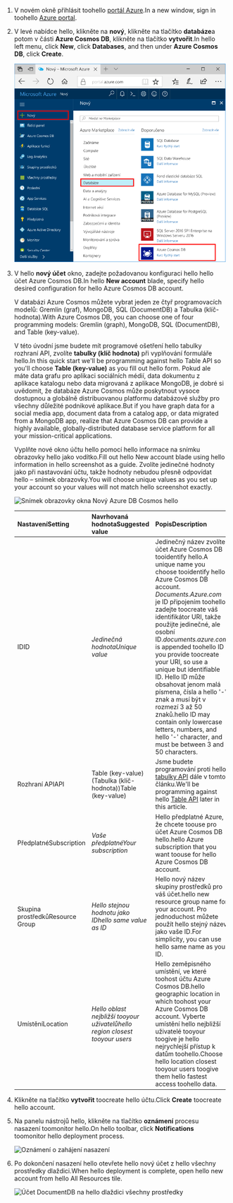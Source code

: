 1. <span data-ttu-id="63e39-101">V novém okně přihlásit toohello [portál Azure](https://portal.azure.com/).</span><span class="sxs-lookup"><span data-stu-id="63e39-101">In a new window, sign in toohello [Azure portal](https://portal.azure.com/).</span></span>
2. <span data-ttu-id="63e39-102">V levé nabídce hello, klikněte na **nový**, klikněte na tlačítko **databáze**a potom v části **Azure Cosmos DB**, klikněte na tlačítko **vytvořit**.</span><span class="sxs-lookup"><span data-stu-id="63e39-102">In hello left menu, click **New**, click **Databases**, and then under **Azure Cosmos DB**, click **Create**.</span></span>
   
   ![Snímek obrazovky portálu Azure, zvýraznění více služeb a Azure Cosmos DB hello](./media/cosmos-db-create-dbaccount-table/create-nosql-db-databases-json-tutorial-1.png)

3. <span data-ttu-id="63e39-104">V hello **nový účet** okno, zadejte požadovanou konfiguraci hello hello účet Azure Cosmos DB.</span><span class="sxs-lookup"><span data-stu-id="63e39-104">In hello **New account** blade, specify hello desired configuration for hello Azure Cosmos DB account.</span></span> 

    <span data-ttu-id="63e39-105">V databázi Azure Cosmos můžete vybrat jeden ze čtyř programovacích modelů: Gremlin (graf), MongoDB, SQL (DocumentDB) a Tabulka (klíč-hodnota).</span><span class="sxs-lookup"><span data-stu-id="63e39-105">With Azure Cosmos DB, you can choose one of four programming models: Gremlin (graph), MongoDB, SQL (DocumentDB), and Table (key-value).</span></span> 
    
    <span data-ttu-id="63e39-106">V této úvodní jsme budete mít programové ošetření hello tabulky rozhraní API, zvolíte **tabulky (klíč hodnota)** při vyplňování formuláře hello.</span><span class="sxs-lookup"><span data-stu-id="63e39-106">In this quick start we'll be programming against hello Table API so you'll choose **Table (key-value)** as you fill out hello form.</span></span> <span data-ttu-id="63e39-107">Pokud ale máte data grafu pro aplikaci sociálních médií, data dokumentu z aplikace katalogu nebo data migrovaná z aplikace MongoDB, je dobré si uvědomit, že databáze Azure Cosmos může poskytnout vysoce dostupnou a globálně distribuovanou platformu databázové služby pro všechny důležité podnikové aplikace.</span><span class="sxs-lookup"><span data-stu-id="63e39-107">But if you have graph data for a social media app, document data from a catalog app, or data migrated from a MongoDB app, realize that Azure Cosmos DB can provide a highly available, globally-distributed database service platform for all your mission-critical applications.</span></span>

    <span data-ttu-id="63e39-108">Vyplňte nové okno účtu hello pomocí hello informace na snímku obrazovky hello jako vodítko.</span><span class="sxs-lookup"><span data-stu-id="63e39-108">Fill out hello New account blade using hello information in hello screenshot as a guide.</span></span> <span data-ttu-id="63e39-109">Zvolíte jedinečné hodnoty jako při nastavování účtu, takže hodnoty nebudou přesně odpovídat hello – snímek obrazovky.</span><span class="sxs-lookup"><span data-stu-id="63e39-109">You will choose unique values as you set up your account so your values will not match hello screenshot exactly.</span></span> 
 
    ![Snímek obrazovky okna Nový Azure DB Cosmos hello](./media/cosmos-db-create-dbaccount-table/create-nosql-db-databases-json-tutorial-2.png)

    <span data-ttu-id="63e39-111">Nastavení</span><span class="sxs-lookup"><span data-stu-id="63e39-111">Setting</span></span>|<span data-ttu-id="63e39-112">Navrhovaná hodnota</span><span class="sxs-lookup"><span data-stu-id="63e39-112">Suggested value</span></span>|<span data-ttu-id="63e39-113">Popis</span><span class="sxs-lookup"><span data-stu-id="63e39-113">Description</span></span>
    ---|---|---
    <span data-ttu-id="63e39-114">ID</span><span class="sxs-lookup"><span data-stu-id="63e39-114">ID</span></span>|<span data-ttu-id="63e39-115">*Jedinečná hodnota*</span><span class="sxs-lookup"><span data-stu-id="63e39-115">*Unique value*</span></span>|<span data-ttu-id="63e39-116">Jedinečný název zvolíte účet Azure Cosmos DB tooidentify hello.</span><span class="sxs-lookup"><span data-stu-id="63e39-116">A unique name you choose tooidentify hello Azure Cosmos DB account.</span></span> <span data-ttu-id="63e39-117">*Documents.Azure.com* je ID připojením toohello zadejte toocreate váš identifikátor URI, takže použijte jedinečné, ale osobní ID.</span><span class="sxs-lookup"><span data-stu-id="63e39-117">*documents.azure.com* is appended toohello ID you provide toocreate your URI, so use a unique but identifiable ID.</span></span> <span data-ttu-id="63e39-118">Hello ID může obsahovat jenom malá písmena, čísla a hello '-' znak a musí být v rozmezí 3 až 50 znaků.</span><span class="sxs-lookup"><span data-stu-id="63e39-118">hello ID may contain only lowercase letters, numbers, and hello '-' character, and must be between 3 and 50 characters.</span></span>
    <span data-ttu-id="63e39-119">Rozhraní API</span><span class="sxs-lookup"><span data-stu-id="63e39-119">API</span></span>|<span data-ttu-id="63e39-120">Table (key-value) (Tabulka (klíč-hodnota))</span><span class="sxs-lookup"><span data-stu-id="63e39-120">Table (key-value)</span></span>|<span data-ttu-id="63e39-121">Jsme budete programování proti hello [tabulky API](../articles/cosmos-db/table-introduction.md) dále v tomto článku.</span><span class="sxs-lookup"><span data-stu-id="63e39-121">We'll be programming against hello [Table API](../articles/cosmos-db/table-introduction.md) later in this article.</span></span>|
    <span data-ttu-id="63e39-122">Předplatné</span><span class="sxs-lookup"><span data-stu-id="63e39-122">Subscription</span></span>|<span data-ttu-id="63e39-123">*Vaše předplatné*</span><span class="sxs-lookup"><span data-stu-id="63e39-123">*Your subscription*</span></span>|<span data-ttu-id="63e39-124">Hello předplatné Azure, že chcete toouse pro účet Azure Cosmos DB hello.</span><span class="sxs-lookup"><span data-stu-id="63e39-124">hello Azure subscription that you want toouse for hello Azure Cosmos DB account.</span></span> 
    <span data-ttu-id="63e39-125">Skupina prostředků</span><span class="sxs-lookup"><span data-stu-id="63e39-125">Resource Group</span></span>|<span data-ttu-id="63e39-126">*Hello stejnou hodnotu jako ID*</span><span class="sxs-lookup"><span data-stu-id="63e39-126">*hello same value as ID*</span></span>|<span data-ttu-id="63e39-127">Hello nový název skupiny prostředků pro váš účet.</span><span class="sxs-lookup"><span data-stu-id="63e39-127">hello new resource group name for your account.</span></span> <span data-ttu-id="63e39-128">Pro jednoduchost můžete použít hello stejný název jako vaše ID.</span><span class="sxs-lookup"><span data-stu-id="63e39-128">For simplicity, you can use hello same name as your ID.</span></span> 
    <span data-ttu-id="63e39-129">Umístění</span><span class="sxs-lookup"><span data-stu-id="63e39-129">Location</span></span>|<span data-ttu-id="63e39-130">*Hello oblast nejbližší tooyour uživatelů*</span><span class="sxs-lookup"><span data-stu-id="63e39-130">*hello region closest tooyour users*</span></span>|<span data-ttu-id="63e39-131">Hello zeměpisného umístění, ve které toohost účtu Azure Cosmos DB.</span><span class="sxs-lookup"><span data-stu-id="63e39-131">hello geographic location in which toohost your Azure Cosmos DB account.</span></span> <span data-ttu-id="63e39-132">Vyberte umístění hello nejbližší uživatelé tooyour toogive je hello nejrychlejší přístup k datům toohello.</span><span class="sxs-lookup"><span data-stu-id="63e39-132">Choose hello location closest tooyour users toogive them hello fastest access toohello data.</span></span>   

4. <span data-ttu-id="63e39-133">Klikněte na tlačítko **vytvořit** toocreate hello účtu.</span><span class="sxs-lookup"><span data-stu-id="63e39-133">Click **Create** toocreate hello account.</span></span>
5. <span data-ttu-id="63e39-134">Na panelu nástrojů hello, klikněte na tlačítko **oznámení** procesu nasazení toomonitor hello.</span><span class="sxs-lookup"><span data-stu-id="63e39-134">On hello toolbar, click **Notifications** toomonitor hello deployment process.</span></span>

    ![Oznámení o zahájení nasazení](./media/cosmos-db-create-dbaccount-table/notification.png)

6.  <span data-ttu-id="63e39-136">Po dokončení nasazení hello otevřete hello nový účet z hello všechny prostředky dlaždici.</span><span class="sxs-lookup"><span data-stu-id="63e39-136">When hello deployment is complete, open hello new account from hello All Resources tile.</span></span> 

    ![Účet DocumentDB na hello dlaždici všechny prostředky](./media/cosmos-db-create-dbaccount-table/all-resources.png)
